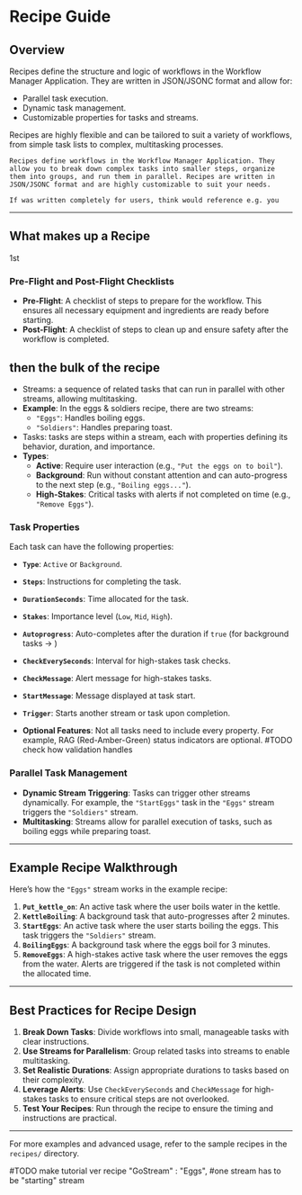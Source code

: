 # Recipe Guide

## Overview

Recipes define the structure and logic of workflows in the Workflow Manager Application. They are written in JSON/JSONC format and allow for:
- Parallel task execution.
- Dynamic task management.
- Customizable properties for tasks and streams.

Recipes are highly flexible and can be tailored to suit a variety of workflows, from simple task lists to complex, multitasking processes.


``` more w user in mind 
Recipes define workflows in the Workflow Manager Application. They allow you to break down complex tasks into smaller steps, organize them into groups, and run them in parallel. Recipes are written in JSON/JSONC format and are highly customizable to suit your needs.

If was written completely for users, think would reference e.g. you 
```
---
## What makes up a Recipe 

1st 
### Pre-Flight and Post-Flight Checklists
- **Pre-Flight**: A checklist of steps to prepare for the workflow. This ensures all necessary equipment and ingredients are ready before starting.
- **Post-Flight**: A checklist of steps to clean up and ensure safety after the workflow is completed.

## then the bulk of the recipe 
- Streams: a sequence of related tasks that can run in parallel with other streams, allowing multitasking.
- **Example**: In the eggs & soldiers recipe, there are two streams:
  - `"Eggs"`: Handles boiling eggs.
  - `"Soldiers"`: Handles preparing toast.
- Tasks: tasks are steps within a stream, each with properties defining its behavior, duration, and importance.
- **Types**:
  - **Active**: Require user interaction (e.g., `"Put the eggs on to boil"`).
  - **Background**: Run without constant attention and can auto-progress to the next step (e.g., `"Boiling eggs..."`).
  - **High-Stakes**: Critical tasks with alerts if not completed on time (e.g., `"Remove Eggs"`).

### Task Properties
Each task can have the following properties:
- **`Type`**: `Active` or `Background`.
- **`Steps`**: Instructions for completing the task.
- **`DurationSeconds`**: Time allocated for the task.
- **`Stakes`**: Importance level (`Low`, `Mid`, `High`).
- **`Autoprogress`**: Auto-completes after the duration if `true` (for background tasks -> )
- **`CheckEverySeconds`**: Interval for high-stakes task checks.
- **`CheckMessage`**: Alert message for high-stakes tasks.
- **`StartMessage`**: Message displayed at task start.
- **`Trigger`**: Starts another stream or task upon completion.

- **Optional Features**: Not all tasks need to include every property. For example, RAG (Red-Amber-Green) status indicators are optional. #TODO check how validation handles 

### Parallel Task Management
- **Dynamic Stream Triggering**: Tasks can trigger other streams dynamically. For example, the `"StartEggs"` task in the `"Eggs"` stream triggers the `"Soldiers"` stream.
- **Multitasking**: Streams allow for parallel execution of tasks, such as boiling eggs while preparing toast.

---

## Example Recipe Walkthrough
Here’s how the `"Eggs"` stream works in the example recipe:

1. **`Put_kettle_on`**: An active task where the user boils water in the kettle.
2. **`KettleBoiling`**: A background task that auto-progresses after 2 minutes.
3. **`StartEggs`**: An active task where the user starts boiling the eggs. This task triggers the `"Soldiers"` stream.
4. **`BoilingEggs`**: A background task where the eggs boil for 3 minutes.
5. **`RemoveEggs`**: A high-stakes active task where the user removes the eggs from the water. Alerts are triggered if the task is not completed within the allocated time.

---

## Best Practices for Recipe Design

1. **Break Down Tasks**: Divide workflows into small, manageable tasks with clear instructions.
2. **Use Streams for Parallelism**: Group related tasks into streams to enable multitasking.
3. **Set Realistic Durations**: Assign appropriate durations to tasks based on their complexity.
4. **Leverage Alerts**: Use `CheckEverySeconds` and `CheckMessage` for high-stakes tasks to ensure critical steps are not overlooked.
5. **Test Your Recipes**: Run through the recipe to ensure the timing and instructions are practical.

---
For more examples and advanced usage, refer to the sample recipes in the `recipes/` directory.


#TODO make tutorial ver recipe 
   "GoStream" : "Eggs", #one stream has to be "starting" stream